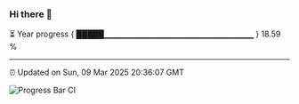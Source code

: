 ### Hi there 👋

⏳ Year progress { █████▁▁▁▁▁▁▁▁▁▁▁▁▁▁▁▁▁▁▁▁▁▁▁▁▁ } 18.59 %

---

⏰ Updated on Sun, 09 Mar 2025 20:36:07 GMT

![Progress Bar CI](https://github.com/IshwaranRudhara/GIT-ACTION/workflows/Progress%20Bar%20CI/badge.svg)
